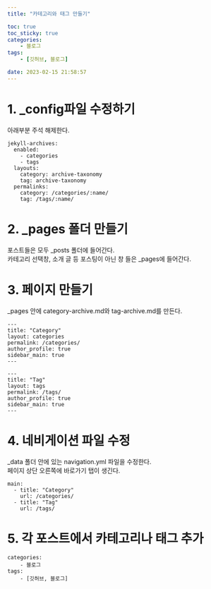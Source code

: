 ```yaml
---
title: "카테고리와 태그 만들기"

toc: true
toc_sticky: true
categories:
    - 블로그
tags:
    - [깃허브, 블로그]

date: 2023-02-15 21:58:57
---
```


# 1. _config파일 수정하기
아래부분 주석 해제한다.
```
jekyll-archives:
  enabled:
    - categories
    - tags
  layouts:
    category: archive-taxonomy
    tag: archive-taxonomy
  permalinks:
    category: /categories/:name/
    tag: /tags/:name/
```
# 2. _pages 폴더 만들기
포스트들은 모두 _posts 폴더에 들어간다.\
카테고리 선택창, 소개 글 등 포스팅이 아닌 창 들은 _pages에 들어간다.

# 3. 페이지 만들기
_pages 안에 category-archive.md와 tag-archive.md를 만든다.
```
---
title: "Category"
layout: categories
permalink: /categories/
author_profile: true
sidebar_main: true
---
```
```
---
title: "Tag"
layout: tags
permalink: /tags/
author_profile: true
sidebar_main: true
---
```

# 4. 네비게이션 파일 수정
_data 폴더 안에 있는 navigation.yml 파일을 수정한다.\
페이지 상단 오른쪽에 바로가기 탭이 생긴다.
```
main:
  - title: "Category"
    url: /categories/
  - title: "Tag"
    url: /tags/
```

# 5. 각 포스트에서 카테고리나 태그 추가
```
categories:
    - 블로그
tags:
    - [깃허브, 블로그]
```